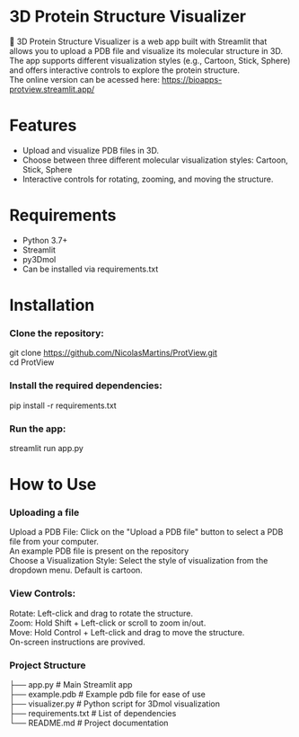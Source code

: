 # 3D Protein Structure Visualizer
🔬 3D Protein Structure Visualizer is a web app built with Streamlit that allows you to upload a PDB file and visualize its molecular structure in 3D.<br/>
The app supports different visualization styles (e.g., Cartoon, Stick, Sphere) and offers interactive controls to explore the protein structure.<br/>
The online version can be acessed here: https://bioapps-protview.streamlit.app/ <br>

# Features
- Upload and visualize PDB files in 3D.
- Choose between three different molecular visualization styles: Cartoon, Stick, Sphere
- Interactive controls for rotating, zooming, and moving the structure.

# Requirements
- Python 3.7+
- Streamlit
- py3Dmol
- Can be installed via requirements.txt

# Installation
### Clone the repository:

git clone https://github.com/NicolasMartins/ProtView.git<br/>
cd ProtView

### Install the required dependencies:
pip install -r requirements.txt

### Run the app:
streamlit run app.py

# How to Use
### Uploading a file
Upload a PDB File: Click on the "Upload a PDB file" button to select a PDB file from your computer.<br/>
An example PDB file is present on the repository<br/>
Choose a Visualization Style: Select the style of visualization from the dropdown menu. Default is cartoon.<br/>
### View Controls:<br/>
Rotate: Left-click and drag to rotate the structure.<br/>
Zoom: Hold Shift + Left-click or scroll to zoom in/out.<br/>
Move: Hold Control + Left-click and drag to move the structure.<br/>
On-screen instructions are provived.<br/>

### Project Structure
├── app.py                # Main Streamlit app<br/>
├── example.pdb           # Example pdb file for ease of use<br/>
├── visualizer.py         # Python script for 3Dmol visualization<br/>
├── requirements.txt      # List of dependencies<br/>
└── README.md             # Project documentation<br/>

